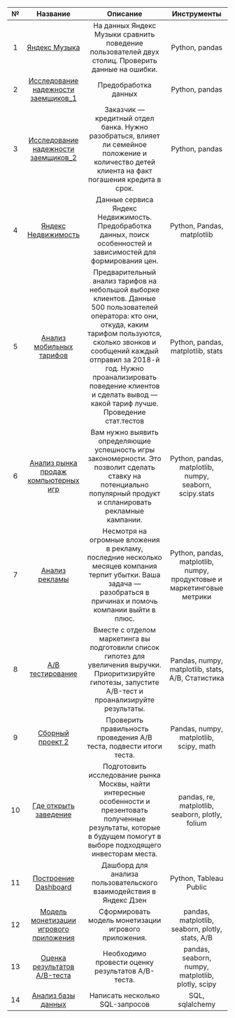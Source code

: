 | № | Название | Описание | Инструменты |  
|:-----------:|:---:|:---:|:---:|
|1| [Яндекс Музыка](https://github.com/IaroslavLanskikh/Projects/blob/main/yandex_projects/1_Яндекс%20Музыка/1_Базовый_Python.ipynb)|На данных Яндекс Музыки сравнить поведение пользователей двух столиц. Проверить данные на ошибки. |Python, pandas|
|2|[Исследование надежности заемщиков_1](https://github.com/IaroslavLanskikh/Projects/blob/main/yandex_projects/2_Исследование%20надежности%20заемщиков_1/2_Предобработка_данных_Часть1.ipynb)|Предобработка данных|Python, pandas|
|3|[Исследование надежности заемщиков_2](https://github.com/IaroslavLanskikh/Projects/blob/main/yandex_projects/3_Исследование%20надежности%20заемщиков_2/3_Предобработка_данных_Часть2_github.ipynb)|Заказчик — кредитный отдел банка. Нужно разобраться, влияет ли семейное положение и количество детей клиента на факт погашения кредита в срок. | Python, pandas
|4|[Яндекс Недвижимость](https://github.com/IaroslavLanskikh/Projects/blob/main/yandex_projects/4_Яндекс%20Недвижимость/4_Исследовательский_анализ_данных_github.ipynb)|Данные сервиса Яндекс Недвижимость. Предобработка данных, поиск особенностей и зависимостей для формирования цен.|Python, Pandas, matplotlib|
|5|[Анализ мобильных тарифов](https://github.com/IaroslavLanskikh/Projects/blob/main/yandex_projects/5_Анализ%20мобильных%20тарифов/5_Статистический_анализ_данных.ipynb)|Предварительный анализ тарифов на небольшой выборке клиентов. Данные 500 пользователей оператора: кто они, откуда, каким тарифом пользуются, сколько звонков и сообщений каждый отправил за 2018-й год. Нужно проанализировать поведение клиентов и сделать вывод — какой тариф лучше. Проведение стат.тестов|Python, pandas, matplotlib, stats|
|6|[Анализ рынка продаж компьютерных игр](https://github.com/IaroslavLanskikh/Projects/blob/main/yandex_projects/6_Анализ%20рынка%20продаж%20компьютерных%20игр/6_Сборный_проект_1_github.ipynb)| Вам нужно выявить определяющие успешность игры закономерности. Это позволит сделать ставку на потенциально популярный продукт и спланировать рекламные кампании.|Python, pandas, matplotlib, numpy, seaborn, scipy.stats|
|7|[Анализ рекламы](https://github.com/IaroslavLanskikh/Projects/blob/main/yandex_projects/7_Анализ%20рекламы/7_Анализ_бизнес_показателей_github.ipynb)|Несмотря на огромные вложения в рекламу, последние несколько месяцев компания терпит убытки. Ваша задача — разобраться в причинах и помочь компании выйти в плюс. |Python, pandas, matplotlib, numpy, продуктовые и маркетинговые метрики|
|8|[А/B тестирование](https://github.com/IaroslavLanskikh/Projects/blob/main/yandex_projects/8_А%7CB%20тестирование/8_Принятие_решений_в_бизнесе_github.ipynb)|Вместе с отделом маркетинга вы подготовили список гипотез для увеличения выручки. Приоритизируйте гипотезы, запустите A/B-тест и проанализируйте результаты.|Pandas, numpy, matplotlib, stats, A/B, Статистика|
|9|[Сборный проект 2](https://github.com/IaroslavLanskikh/Projects/blob/main/yandex_projects/9_Сборный%20проект%202/9_Сборный_проект_2_github.ipynb)|Проверить правильность проведения А/B теста, подвести итоги теста.|Pandas, numpy, matplotlib, scipy, math|
|10|[Где открыть заведение](https://github.com/IaroslavLanskikh/Projects/blob/main/yandex_projects/10_Где%20открыть%20заведение/10_Как_рассказать_историю_с_помощью_данных_github.ipynb)|Подготовить исследование рынка Москвы, найти интересные особенности и презентовать полученные результаты, которые в будущем помогут в выборе подходящего инвесторам места.|pandas, re, matplotlib, seaborn, plotly, folium|
|11|[Построение Dashboard](https://github.com/IaroslavLanskikh/Projects/blob/main/yandex_projects/11_Построение%20Dashboard/11_Автоматизация.pdf)|Дашборд для анализа пользовательского взаимодействия в Яндекс Дзен|Python, Tableau Public|
|12|[Модель монетизации игрового приложения](https://github.com/IaroslavLanskikh/Projects/blob/main/yandex_projects/12_Модель%20монетизации%20игрового%20приложения/12_Финальный_основная_github.ipynb)|Сформировать модель монетизации игрового приложения.|pandas, matplotlib, seaborn, plotly, stats, A/B|
|13|[Оценка результатов A/B-теста](https://github.com/IaroslavLanskikh/Projects/blob/main/yandex_projects/13_Оценка%20результатов%20AB-теста/13_Финальный_АБ_github.ipynb)|Необходимо провести оценку результатов A/B-теста.|pandas, seaborn, numpy, matplotlib, plotly, scipy|
|14|[Анализ базы данных](https://github.com/IaroslavLanskikh/Projects/blob/main/yandex_projects/14_Анализ%20базы%20данных/14_Финальный_SQL_github.ipynb)|Написать несколько SQL-запросов|SQL, sqlalchemy|

